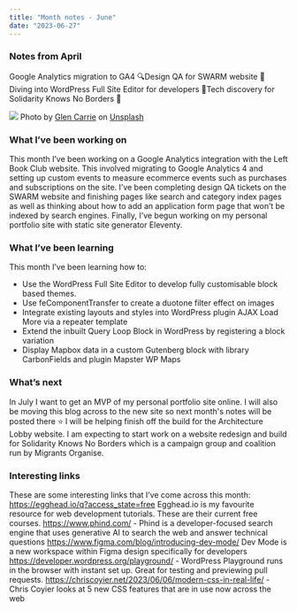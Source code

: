 ```yaml
---
title: "Month notes - June"
date: "2023-06-27"
---
```


### Notes from April 
Google Analytics migration to GA4 🔍Design QA for SWARM website 💅 Diving into WordPress Full Site Editor for developers 🤿Tech discovery for Solidarity Knows No Borders 🧭


![](https://images.unsplash.com/photo-1589726310756-0198bd0d0fb2?ixlib=rb-4.0.3&ixid=M3wxMjA3fDB8MHxwaG90by1wYWdlfHx8fGVufDB8fHx8fA%3D%3D&auto=format&fit=crop&w=1770&q=80)
Photo by <a href="https://unsplash.com/@glencarrie?utm_source=unsplash&utm_medium=referral&utm_content=creditCopyText">Glen Carrie</a> on <a href="https://unsplash.com/photos/k06emqjiB7M?utm_source=unsplash&utm_medium=referral&utm_content=creditCopyText">Unsplash</a>
  
  
### What I’ve been working on
This month I’ve been working on a Google Analytics integration with the Left Book Club website. This involved migrating to Google Analytics 4 and setting up custom events to measure ecommerce events such as purchases and subscriptions on the site. I’ve been completing design QA tickets on the SWARM website and finishing pages like search and category index pages as well as thinking about how to add an application form page that won’t be indexed by search engines. Finally, I’ve begun working on my personal portfolio site with static site generator Eleventy.

###  What I’ve been learning
This month I’ve been learning how to:
- Use the WordPress Full Site Editor to develop fully customisable block based themes.
- Use feComponentTransfer to create a duotone filter effect on images
- Integrate existing layouts and styles into WordPress plugin AJAX Load More via a repeater template
- Extend the inbuilt Query Loop Block in WordPress by registering a block variation
- Display Mapbox data in a custom Gutenberg block with library CarbonFields and plugin Mapster WP Maps

### What’s next
In July I want to get an MVP of my personal portfolio site online. I will also be moving this blog across to the new site so next month's notes will be posted there ⭐ I will be helping  finish off the build for the Architecture Lobby website. I am expecting to start work on a website redesign and build for Solidarity Knows No Borders which is a campaign group and coalition run by Migrants Organise. 

### Interesting links
These are some interesting links that I’ve come across this month: 
https://egghead.io/q?access_state=free Egghead.io is my favourite resource for web development tutorials. These are their current free courses.
https://www.phind.com/  -  Phind is a developer-focused search engine that uses generative AI to search the web and answer technical questions
https://www.figma.com/blog/introducing-dev-mode/ Dev Mode is a new workspace within Figma design specifically for developers
https://developer.wordpress.org/playground/ - WordPress Playground runs in the browser with instant set up. Great for testing and previewing pull requests. 
https://chriscoyier.net/2023/06/06/modern-css-in-real-life/ - Chris Coyier looks at 5 new CSS features that are in use now across the web
